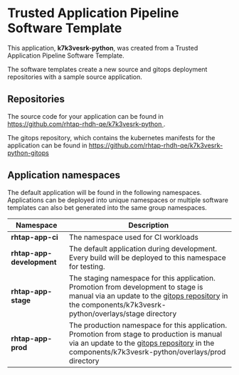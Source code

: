 # Trusted Application Pipeline Software Template

This application, **k7k3vesrk-python**, was created from a Trusted Application Pipeline Software Template.

The software templates create a new source and gitops deployment repositories with a sample source application. 

## Repositories

The source code for your application can be found in [https://github.com/rhtap-rhdh-qe/k7k3vesrk-python ](https://github.com/rhtap-rhdh-qe/k7k3vesrk-python ).
 
The gitops repository, which contains the kubernetes manifests for the application can be found in 
[https://github.com/rhtap-rhdh-qe/k7k3vesrk-python-gitops ](https://github.com/rhtap-rhdh-qe/k7k3vesrk-python-gitops ) 

## Application namespaces 

The default application will be found in the following namespaces. Applications can be deployed into unique namespaces or multiple software templates can also bet generated into the same group namespaces.  

|  Namespace   |  Description   |  
| -------- | -------- |
| **rhtap-app-ci** | The namespace used for CI workloads |
| **rhtap-app-development** | The default application during development. Every build will be deployed to this namespace for testing. |
| **rhtap-app-stage** | The staging namespace for this application. Promotion from development to stage is manual via an update to the [gitops repository](https://github.com/rhtap-rhdh-qe/k7k3vesrk-python-gitops ) in the components/k7k3vesrk-python/overlays/stage directory |
| **rhtap-app-prod** | The production namespace for this application. Promotion from stage to production is manual via an update to the [gitops repository](https://github.com/rhtap-rhdh-qe/k7k3vesrk-python-gitops ) in the components/k7k3vesrk-python/overlays/prod directory |